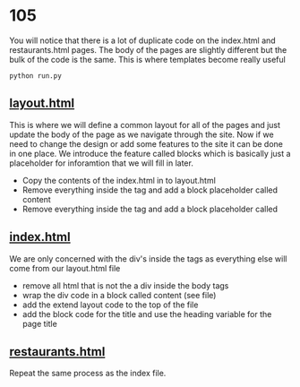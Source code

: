 # 105

You will notice that there is a lot of duplicate code on the index.html and restaurants.html pages. The body of the pages are slightly different but the bulk of the code is the same. This is where templates become really useful  

	python run.py

## [layout.html](app/templates/layout.html)
This is where we will define a common layout for all of the pages and just update the body of the page as we navigate through the site. Now if we need to change the design or add some features to the site it can be done in one place. We introduce the feature called blocks which is basically just a placeholder for inforamtion that we will fill in later. 

* Copy the contents of the index.html in to layout.html
* Remove everything inside the <body></body> tag and add a block placeholder called content
* Remove everything inside the <tilte></tilte> tag and add a block placeholder called


## [index.html](app/templates/index.html)
We are only concerned with the div's inside the <body></body> tags as everything else will come from our layout.html file

* remove all html that is not the a div inside the body tags
* wrap the div code in a block called content (see file)
* add the extend layout code to the top of the file
* add the block code for the title and use the heading variable for the page title


## [restaurants.html](app/templates/restaurants.html)
Repeat the same process as the index file. 